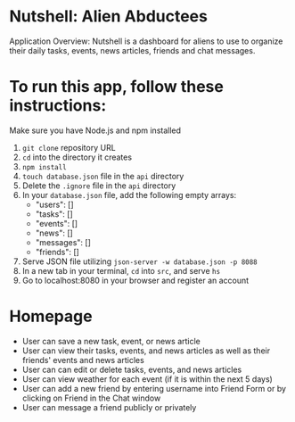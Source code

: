 # Nutshell: Alien Abductees
Application Overview:
Nutshell is a dashboard for aliens to use to organize their daily tasks, events, news articles, friends and chat messages.
  

# To run this app, follow these instructions:
Make sure you have Node.js and npm installed
1. `git clone` repository URL
1. `cd` into the directory it creates
1. `npm install`
1. `touch database.json` file in the `api` directory
1. Delete the `.ignore` file in the `api` directory
1. In your `database.json` file, add the following empty arrays: 
    * "users": []
    * "tasks": []
    * "events": []
    * "news": []
    * "messages": []
    * "friends": []
1. Serve JSON file utilizing `json-server -w database.json -p 8088`
1. In a new tab in your terminal, `cd` into `src`, and serve `hs`
1. Go to localhost:8080 in your browser and register an account

# Homepage

* User can save a new task, event, or news article
* User can view their tasks, events, and news articles as well as their friends' events and news articles
* User can can edit or delete tasks, events, and news articles
* User can view weather for each event (if it is within the next 5 days)
* User can add a new friend by entering username into Friend Form or by clicking on Friend in the Chat window
* User can message a friend publicly or privately
